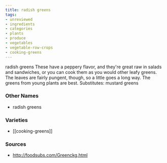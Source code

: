 ```yaml
---
title: radish greens
tags:
- unreviewed
- ingredients
- categories
- plants
- produce
- vegetables
- vegetable-row-crops
- cooking-greens
---
```

radish greens These have a peppery flavor, and they're great raw in salads and sandwiches, or you can cook them as you would other leafy greens. The leaves are fairly pungent, though, so a little goes a long way. The greens from young plants are best. Substitutes: mustard greens

### Other Names

* radish greens

### Varieties

* [[cooking-greens]]

### Sources
* http://foodsubs.com/Greenckg.html
